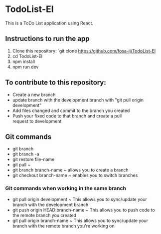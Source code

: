 # TodoList-EI
This is a ToDo List application using React.

## Instructions to run the app
1. Clone this repository: `git clone https://github.com/fosa-ij/TodoList-EI
2. cd TodoList-EI
3. npm install
4. npm run dev

## To contribute to this repository: 
- Create a new branch 
- update branch with the development branch with "git pull origin development"
- Add files changed and commit to the branch you created 
- Push your fixed code to that branch and create a pull request to development

## Git commands 
- git branch 
- git branch -a
- git restore file-name
- git pull ~ 
- git branch branch-name ~ allows you to create a branch
- git checkout branch-name ~ enables you to switch branches


### Git commands when working in the same branch 
- git pull origin development ~ This allows you to sync/update your branch with the development branch
- git push origin HEAD:branch-name ~ This allows you to push code to the remote branch you created
- git pull origin branch-name ~ This allows you to sync/update your branch with the remote branch you're working on